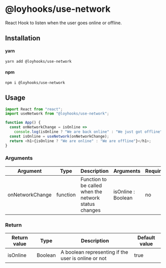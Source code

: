 # @loyhooks/use-network

React Hook to listen when the user goes online or offline.

## Installation

#### yarn

`yarn add @loyhooks/use-network`

#### npm

`npm i @loyhooks/use-network`

## Usage

```js
import React from "react";
import useNetwork from "@loyhooks/use-network";

function App() {
  const onNetworkChange = isOnline =>
    console.log(isOnline ? "We are back online" : "We just got offline");
  const isOnline = useNetwork(onNetworkChange);
  return <h1>{isOnline ? "We are online" : "We are offline"}</h1>;
}
```

### Arguments

| Argument        | Type     | Description                                           | Arguments          | Required |
| --------------- | -------- | ----------------------------------------------------- | ------------------ | -------- |
| onNetworkChange | function | Function to be called when the network status changes | isOnline : Boolean | no       |

### Return

| Return value | Type    | Description                                         | Default value |
| ------------ | ------- | --------------------------------------------------- | ------------- |
| isOnline     | Boolean | A boolean representing if the user is online or not | true          |
